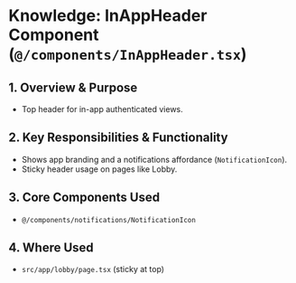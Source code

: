 # Knowledge: InAppHeader Component (`@/components/InAppHeader.tsx`)

## 1. Overview & Purpose
- Top header for in-app authenticated views.

## 2. Key Responsibilities & Functionality
- Shows app branding and a notifications affordance (`NotificationIcon`).
- Sticky header usage on pages like Lobby.

## 3. Core Components Used
- `@/components/notifications/NotificationIcon`

## 4. Where Used
- `src/app/lobby/page.tsx` (sticky at top) 